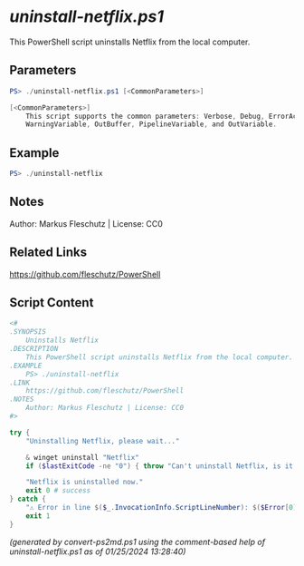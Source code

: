 *uninstall-netflix.ps1*
================

This PowerShell script uninstalls Netflix from the local computer.

Parameters
----------
```powershell
PS> ./uninstall-netflix.ps1 [<CommonParameters>]

[<CommonParameters>]
    This script supports the common parameters: Verbose, Debug, ErrorAction, ErrorVariable, WarningAction, 
    WarningVariable, OutBuffer, PipelineVariable, and OutVariable.
```

Example
-------
```powershell
PS> ./uninstall-netflix

```

Notes
-----
Author: Markus Fleschutz | License: CC0

Related Links
-------------
https://github.com/fleschutz/PowerShell

Script Content
--------------
```powershell
<#
.SYNOPSIS
	Uninstalls Netflix
.DESCRIPTION
	This PowerShell script uninstalls Netflix from the local computer.
.EXAMPLE
	PS> ./uninstall-netflix
.LINK
	https://github.com/fleschutz/PowerShell
.NOTES
	Author: Markus Fleschutz | License: CC0
#>

try {
	"Uninstalling Netflix, please wait..."

	& winget uninstall "Netflix"
	if ($lastExitCode -ne "0") { throw "Can't uninstall Netflix, is it installed?" }

	"Netflix is uninstalled now."
	exit 0 # success
} catch {
	"⚠️ Error in line $($_.InvocationInfo.ScriptLineNumber): $($Error[0])"
	exit 1
}
```

*(generated by convert-ps2md.ps1 using the comment-based help of uninstall-netflix.ps1 as of 01/25/2024 13:28:40)*
